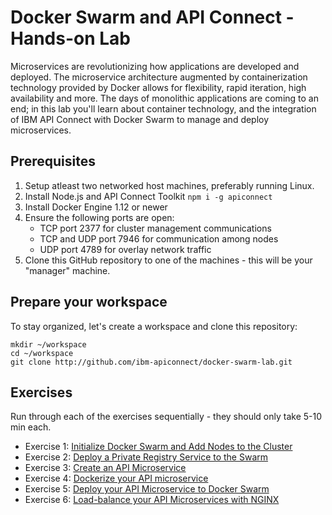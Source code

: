 # Docker Swarm and API Connect - Hands-on Lab

Microservices are revolutionizing how applications are developed and deployed. The microservice architecture augmented by containerization technology provided by Docker allows for flexibility, rapid iteration, high availability and more. The days of monolithic applications are coming to an end; in this lab you'll learn about container technology, and the integration of IBM API Connect with Docker Swarm to manage and deploy microservices.

## Prerequisites

1. Setup atleast two networked host machines, preferably running Linux.
1. Install Node.js and API Connect Toolkit `npm i -g apiconnect`
1. Install Docker Engine 1.12 or newer
1. Ensure the following ports are open:
   * TCP port 2377 for cluster management communications
   * TCP and UDP port 7946 for communication among nodes
   * UDP port 4789 for overlay network traffic
1. Clone this GitHub repository to one of the machines - this will be your "manager" machine.

## Prepare your workspace

To stay organized, let's create a workspace and clone this repository:
```
mkdir ~/workspace
cd ~/workspace
git clone http://github.com/ibm-apiconnect/docker-swarm-lab.git
```

## Exercises

Run through each of the exercises sequentially - they should only take 5-10 min each.

* Exercise 1: [Initialize Docker Swarm and Add Nodes to the Cluster](ex1/README.md)
* Exercise 2: [Deploy a Private Registry Service to the Swarm](ex2/README.md)
* Exercise 3: [Create an API Microservice](ex3/README.md)
* Exercise 4: [Dockerize your API microservice](ex4/README.md)
* Exercise 5: [Deploy your API Microservice to Docker Swarm](ex5/README.md)
* Exercise 6: [Load-balance your API Microservices with NGINX](ex6/README.md)
